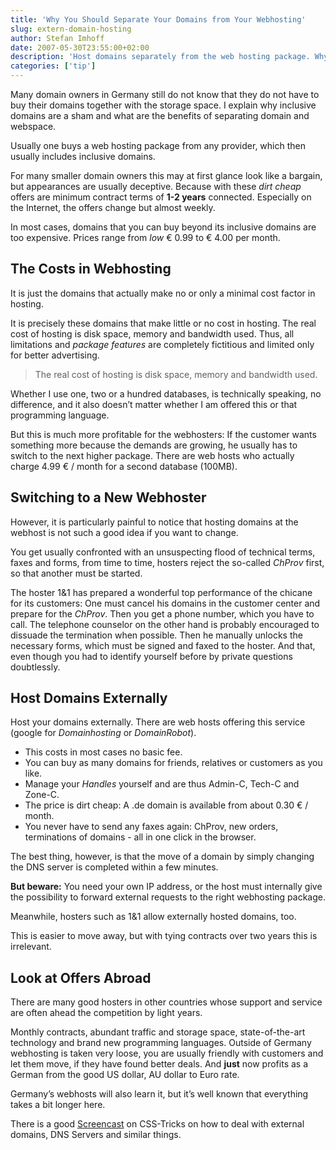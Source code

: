 ```yaml
---
title: 'Why You Should Separate Your Domains from Your Webhosting'
slug: extern-domain-hosting
author: Stefan Imhoff
date: 2007-05-30T23:55:00+02:00
description: 'Host domains separately from the web hosting package. Why this is a good idea and what are the benefits?'
categories: ['tip']
---
```


Many domain owners in Germany still do not know that they do not have to buy their domains together with the storage space. I explain why inclusive domains are a sham and what are the benefits of separating domain and webspace.

Usually one buys a web hosting package from any provider, which then usually includes inclusive domains.

For many smaller domain owners this may at first glance look like a bargain, but appearances are usually deceptive. Because with these _dirt cheap_ offers are minimum contract terms of **1-2 years** connected. Especially on the Internet, the offers change but almost weekly.

In most cases, domains that you can buy beyond its inclusive domains are too expensive. Prices range from _low_ € 0.99 to € 4.00 per month.

## The Costs in Webhosting

It is just the domains that actually make no or only a minimal cost factor in hosting.

It is precisely these domains that make little or no cost in hosting. The real cost of hosting is disk space, memory and bandwidth used. Thus, all limitations and _package features_ are completely fictitious and limited only for better advertising.

<blockquote lang="en" class="pullquote">
  <p>The real cost of hosting is disk space, memory and bandwidth&nbsp;used.</p>
</blockquote>

Whether I use one, two or a hundred databases, is technically speaking, no difference, and it also doesn’t matter whether I am offered this or that programming language.

But this is much more profitable for the webhosters: If the customer wants something more because the demands are growing, he usually has to switch to the next higher package. There are web hosts who actually charge 4.99 € / month for a second database (100MB).

## Switching to a New Webhoster

However, it is particularly painful to notice that hosting domains at the webhost is not such a good idea if you want to change.

You get usually confronted with an unsuspecting flood of technical terms, faxes and forms, from time to time, hosters reject the so-called _ChProv_ first, so that another must be started.

The hoster 1&1 has prepared a wonderful top performance of the chicane for its customers: One must cancel his domains in the customer center and prepare for the _ChProv_. Then you get a phone number, which you have to call. The telephone counselor on the other hand is probably encouraged to dissuade the termination when possible. Then he manually unlocks the necessary forms, which must be signed and faxed to the hoster. And that, even though you had to identify yourself before by private questions doubtlessly.

## Host Domains Externally

Host your domains externally. There are web hosts offering this service (google for _Domainhosting_ or _DomainRobot_).

- This costs in most cases no basic fee.
- You can buy as many domains for friends, relatives or customers as you like.
- Manage your _Handles_ yourself and are thus Admin-C, Tech-C and Zone-C.
- The price is dirt cheap: A .de domain is available from about 0.30 € / month.
- You never have to send any faxes again: ChProv, new orders, terminations of domains - all in one click in the browser.

The best thing, however, is that the move of a domain by simply changing the DNS server is completed within a few minutes.

**But beware:** You need your own IP address, or the host must internally give the possibility to forward external requests to the right webhosting package.

Meanwhile, hosters such as 1&1 allow externally hosted domains, too.

This is easier to move away, but with tying contracts over two years this is irrelevant.

## Look at Offers Abroad

There are many good hosters in other countries whose support and service are often ahead the competition by light years.

Monthly contracts, abundant traffic and storage space, state-of-the-art technology and brand new programming languages. Outside of Germany webhosting is taken very loose, you are usually friendly with customers and let them move, if they have found better deals. And **just** now profits as a German from the good US dollar, AU dollar to Euro rate.

Germany’s webhosts will also learn it, but it’s well known that everything takes a bit longer here.

There is a good [Screencast](https://css-tricks.com/video-screencasts/46-domains-dns-hosting-and-google-apps/) on CSS-Tricks on how to deal with external domains, DNS Servers and similar things.
